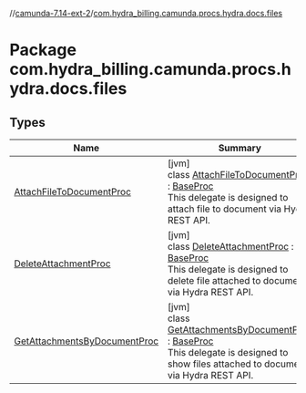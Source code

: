 //[camunda-7.14-ext-2](../../index.md)/[com.hydra_billing.camunda.procs.hydra.docs.files](index.md)

# Package com.hydra_billing.camunda.procs.hydra.docs.files

## Types

| Name | Summary |
|---|---|
| [AttachFileToDocumentProc](-attach-file-to-document-proc/index.md) | [jvm]<br>class [AttachFileToDocumentProc](-attach-file-to-document-proc/index.md) : [BaseProc](../com.hydra_billing.camunda.procs/-base-proc/index.md)<br>This delegate is designed to attach file to document via Hydra REST API. |
| [DeleteAttachmentProc](-delete-attachment-proc/index.md) | [jvm]<br>class [DeleteAttachmentProc](-delete-attachment-proc/index.md) : [BaseProc](../com.hydra_billing.camunda.procs/-base-proc/index.md)<br>This delegate is designed to delete file attached to document via Hydra REST API. |
| [GetAttachmentsByDocumentProc](-get-attachments-by-document-proc/index.md) | [jvm]<br>class [GetAttachmentsByDocumentProc](-get-attachments-by-document-proc/index.md) : [BaseProc](../com.hydra_billing.camunda.procs/-base-proc/index.md)<br>This delegate is designed to show files attached to document via Hydra REST API. |
